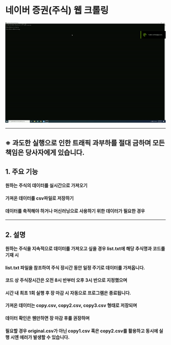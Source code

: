 # 네이버 증권(주식) 웹 크롤링
![web_crol](./web_crol.gif)
***
## ※ 과도한 실행으로 인한 트래픽 과부하를 절대 금하며 모든 책임은 당사자에게 있습니다.

## 1. 주요 기능
#### 원하는 주식의 데이터를 실시간으로 가져오기
#### 가져온 데이터를 csv파일로 저장하기
#### 데이터를 축적해야 하거나 머신러닝으로 사용하기 위한 데이터가 필요한 경우
***
## 2. 설명
#### 원하는 주식을 지속적으로 데이터를 가져오고 싶을 경우 list.txt에 해당 추식명과 코드를 기재 시
#### list.txt 파일을 참조하여 주식 장시간 동안 일정 주기로 데이터를 가져옵니다.
#### 코드 상 주식장시간은 오전 8시 반부터 오후 3시 반으로 지정했으며
#### 시간 내 최초 1회 실행 후 장 마감 시 자동으로 프로그램은 종료됩니다.
#### 가져온 데이터는 copy.csv, copy2.csv, copy3.csv 형태로 저장되며
#### 데이터 확인은 웬만하면 장 마감 후를 권장하며
#### 필요할 경우 original.csv가 아닌 copy1.csv 혹은 copy2.csv를 활용하고 동시에 실행 시엔 에러가 발생할 수 있습니다.
